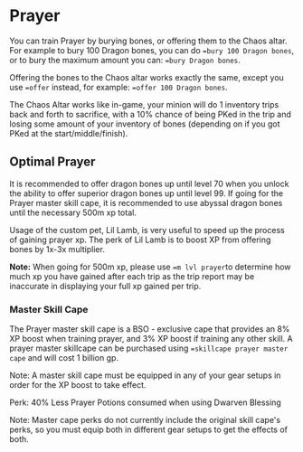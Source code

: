 # Prayer

You can train Prayer by burying bones, or offering them to the Chaos altar. For example to bury 100 Dragon bones, you can do `=bury 100 Dragon bones`, or to bury the maximum amount you can: `=bury Dragon bones`.

Offering the bones to the Chaos altar works exactly the same, except you use `=offer` instead, for example: `=offer 100 Dragon bones`.

The Chaos Altar works like in-game, your minion will do 1 inventory trips back and forth to sacrifice, with a 10% chance of being PKed in the trip and losing some amount of your inventory of bones \(depending on if you got PKed at the start/middle/finish\).  

## Optimal Prayer

It is recommended to offer dragon bones up until level 70 when you unlock the ability to offer superior dragon bones up until level 99. If going for the Prayer master skill cape, it is recommended to use abyssal dragon bones until the necessary 500m xp total.

Usage of the custom pet, Lil Lamb, is very useful to speed up the process of gaining prayer xp. The perk of Lil Lamb is to boost XP from offering bones by 1x-3x multiplier. 

**Note:** When going for 500m xp, please use `=m lvl prayer`to determine how much xp you have gained after each trip as the trip report may be inaccurate in displaying your full xp gained per trip.

### Master Skill Cape

The Prayer master skill cape is a BSO - exclusive cape that provides an 8% XP boost when training prayer, and 3% XP boost if training any other skill. A prayer master skillcape can be purchased using `=skillcape prayer master cape`  and will cost 1 billion gp.

Note: A master skill cape must be equipped in any of your gear setups in order for the XP boost to take effect. 

Perk: 40% Less Prayer Potions consumed when using Dwarven Blessing

  
Note: Master cape perks do not currently include the original skill cape's perks, so you must equip both in different gear setups to get the effects of both.





